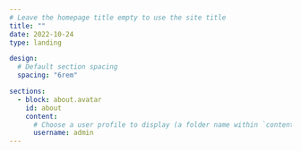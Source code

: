 ```yaml
---
# Leave the homepage title empty to use the site title
title: ""
date: 2022-10-24
type: landing

design:
  # Default section spacing
  spacing: "6rem"

sections:
  - block: about.avatar
    id: about
    content:
      # Choose a user profile to display (a folder name within `content/authors/`)
      username: admin
---
```

